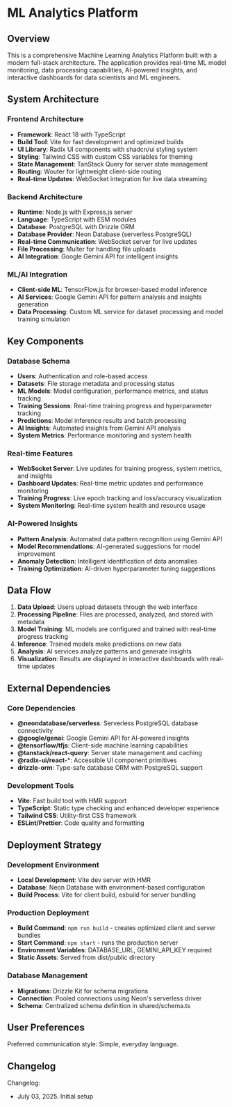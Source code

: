 # ML Analytics Platform

## Overview

This is a comprehensive Machine Learning Analytics Platform built with a modern full-stack architecture. The application provides real-time ML model monitoring, data processing capabilities, AI-powered insights, and interactive dashboards for data scientists and ML engineers.

## System Architecture

### Frontend Architecture
- **Framework**: React 18 with TypeScript
- **Build Tool**: Vite for fast development and optimized builds
- **UI Library**: Radix UI components with shadcn/ui styling system
- **Styling**: Tailwind CSS with custom CSS variables for theming
- **State Management**: TanStack Query for server state management
- **Routing**: Wouter for lightweight client-side routing
- **Real-time Updates**: WebSocket integration for live data streaming

### Backend Architecture
- **Runtime**: Node.js with Express.js server
- **Language**: TypeScript with ESM modules
- **Database**: PostgreSQL with Drizzle ORM
- **Database Provider**: Neon Database (serverless PostgreSQL)
- **Real-time Communication**: WebSocket server for live updates
- **File Processing**: Multer for handling file uploads
- **AI Integration**: Google Gemini API for intelligent insights

### ML/AI Integration
- **Client-side ML**: TensorFlow.js for browser-based model inference
- **AI Services**: Google Gemini API for pattern analysis and insights generation
- **Data Processing**: Custom ML service for dataset processing and model training simulation

## Key Components

### Database Schema
- **Users**: Authentication and role-based access
- **Datasets**: File storage metadata and processing status
- **ML Models**: Model configuration, performance metrics, and status tracking
- **Training Sessions**: Real-time training progress and hyperparameter tracking
- **Predictions**: Model inference results and batch processing
- **AI Insights**: Automated insights from Gemini API analysis
- **System Metrics**: Performance monitoring and system health

### Real-time Features
- **WebSocket Server**: Live updates for training progress, system metrics, and insights
- **Dashboard Updates**: Real-time metric updates and performance monitoring
- **Training Progress**: Live epoch tracking and loss/accuracy visualization
- **System Monitoring**: Real-time system health and resource usage

### AI-Powered Insights
- **Pattern Analysis**: Automated data pattern recognition using Gemini API
- **Model Recommendations**: AI-generated suggestions for model improvement
- **Anomaly Detection**: Intelligent identification of data anomalies
- **Training Optimization**: AI-driven hyperparameter tuning suggestions

## Data Flow

1. **Data Upload**: Users upload datasets through the web interface
2. **Processing Pipeline**: Files are processed, analyzed, and stored with metadata
3. **Model Training**: ML models are configured and trained with real-time progress tracking
4. **Inference**: Trained models make predictions on new data
5. **Analysis**: AI services analyze patterns and generate insights
6. **Visualization**: Results are displayed in interactive dashboards with real-time updates

## External Dependencies

### Core Dependencies
- **@neondatabase/serverless**: Serverless PostgreSQL database connectivity
- **@google/genai**: Google Gemini API for AI-powered insights
- **@tensorflow/tfjs**: Client-side machine learning capabilities
- **@tanstack/react-query**: Server state management and caching
- **@radix-ui/react-***: Accessible UI component primitives
- **drizzle-orm**: Type-safe database ORM with PostgreSQL support

### Development Tools
- **Vite**: Fast build tool with HMR support
- **TypeScript**: Static type checking and enhanced developer experience
- **Tailwind CSS**: Utility-first CSS framework
- **ESLint/Prettier**: Code quality and formatting

## Deployment Strategy

### Development Environment
- **Local Development**: Vite dev server with HMR
- **Database**: Neon Database with environment-based configuration
- **Build Process**: Vite for client build, esbuild for server bundling

### Production Deployment
- **Build Command**: `npm run build` - creates optimized client and server bundles
- **Start Command**: `npm start` - runs the production server
- **Environment Variables**: DATABASE_URL, GEMINI_API_KEY required
- **Static Assets**: Served from dist/public directory

### Database Management
- **Migrations**: Drizzle Kit for schema migrations
- **Connection**: Pooled connections using Neon's serverless driver
- **Schema**: Centralized schema definition in shared/schema.ts

## User Preferences

Preferred communication style: Simple, everyday language.

## Changelog

Changelog:
- July 03, 2025. Initial setup